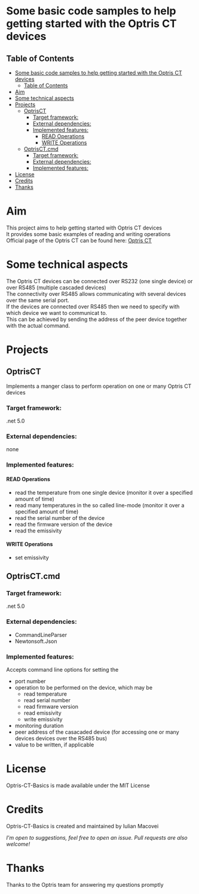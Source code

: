 # Some basic code samples to help getting started with the Optris CT devices

## Table of Contents
- [Some basic code samples to help getting started with the Optris CT devices](#some-basic-code-samples-to-help-getting-started-with-the-optris-ct-devices)
  - [Table of Contents](#table-of-contents)
- [Aim](#aim)
- [Some technical aspects](#some-technical-aspects)
- [Projects](#projects)
  - [OptrisCT](#optrisct)
    - [Target framework:](#target-framework)
    - [External dependencies:](#external-dependencies)
    - [Implemented features:](#implemented-features)
      - [READ Operations](#read-operations)
      - [WRITE Operations](#write-operations)
  - [OptrisCT.cmd](#optrisctcmd)
    - [Target framework:](#target-framework-1)
    - [External dependencies:](#external-dependencies-1)
    - [Implemented features:](#implemented-features-1)
- [License](#license)
- [Credits](#credits)
- [Thanks](#thanks)

# Aim
This project aims to help getting started with Optris CT devices  
It provides some basic examples of reading and writing operations  
Official page of the Optris CT can be found here: <a href="https://www.optris.de/ct-lt" target="_blank">Optris CT</a>

# Some technical aspects
The Optris CT devices can be connected over RS232 (one single device) or over RS485 (multiple cascaded devices)  
The connectivity over RS485 allows communicating with several devices over the same serial port.  
If the devices are connected over RS485 then we need to specify with which device we want to communicat to.  
This can be achieved by sending the address of the peer device together with the actual command.  

# Projects

## OptrisCT
Implements a manger class to perform operation on one or many Optris CT devices  

### Target framework:
.net 5.0

### External dependencies:
none

### Implemented features:
#### READ Operations
* read the temperature from one single device (monitor it over a specified amount of time)
* read many temperatures in the so called line-mode (monitor it over a specified amount of time)
* read the serial number of the device
* read the firmware version of the device
* read the emissivity

#### WRITE Operations
* set emissivity


## OptrisCT.cmd

### Target framework:  
.net 5.0

### External dependencies:  
* CommandLineParser
* Newtonsoft.Json

### Implemented features:
Accepts command line options for setting the 
* port number
* operation to be performed on the device, which may be
  * read temperature
  * read serial number
  * read firmware version
  * read emissivity
  * write emissivity
* monitoring duration
* peer address of the casacaded device (for accessing one or many devices devices over the RS485 bus)
* value to be written, if applicable


# License

Optris-CT-Basics is made available under the MIT License

# Credits

Optris-CT-Basics is created and maintained by Iulian Macovei

*I'm open to suggestions, feel free to open an issue.*
*Pull requests are also welcome!*

# Thanks

Thanks to the Optris team for answering my questions promptly
